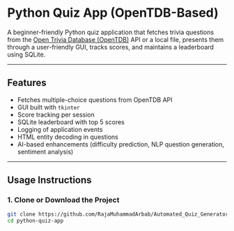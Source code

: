 #  Python Quiz App (OpenTDB-Based)

A beginner-friendly Python quiz application that fetches trivia questions from the [Open Trivia Database (OpenTDB)](https://opentdb.com/) API or a local file, presents them through a user-friendly GUI, tracks scores, and maintains a leaderboard using SQLite.

---

##  Features

-  Fetches multiple-choice questions from OpenTDB API
-  GUI built with `tkinter`
-  Score tracking per session
-  SQLite leaderboard with top 5 scores
-  Logging of application events
-  HTML entity decoding in questions
-  AI-based enhancements (difficulty prediction, NLP question generation, sentiment analysis)

---

##  Usage Instructions

### 1. Clone or Download the Project
```bash
git clone https://github.com/RajaMuhammadArbab/Automated_Quiz_Generator.git
cd python-quiz-app

